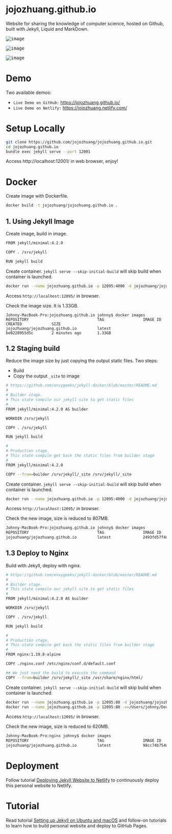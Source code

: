 # jojozhuang.github.io
Website for sharing the knowledge of computer science, hosted on Github, built with Jekyll, Liquid and MarkDown.

<kbd>![image](/assets/assets/github_portfolio1.png)</kbd>

<kbd>![image](/assets/assets/github_portfolio2.png)</kbd>

<kbd>![image](/assets/assets/github_tutorial.png)</kbd>

# Demo
Two available demos:
* `Live Demo on GitHub:` <a href="https://jojozhuang.github.io/" target="\_blank">https://jojozhuang.github.io/</a>
* `Live Demo on Netlify:` <a href="https://jojozhuang.netlify.com/" target="\_blank">https://jojozhuang.netlify.com/</a>

# Setup Locally
```bash
git clone https://github.com/jojozhuang/jojozhuang.github.io.git
cd jojozhuang.github.io
bundle exec jekyll serve --port 12001
```
Access http://localhost:12001/ in web browser, enjoy!

# Docker
Create image with Dockerfile.
```bash
docker build -t jojozhuang/jojozhuang.github.io .
```
## 1. Using Jekyll Image
Create image, build in image.
```sh
FROM jekyll/minimal:4.2.0

COPY . /srv/jekyll

RUN jekyll build
```
Create container. `jekyll serve --skip-initial-build` will skip build when container is launched.
```sh
docker run --name jojozhuang.github.io -p 12095:4000 -d jojozhuang/jojozhuang.github.io jekyll serve --skip-initial-build 
```
Access `http://localhost:12095/` in browser.

Check the image size. It is 1.33GB.
```
Johnny-MacBook-Pro:jojozhuang.github.io johnny$ docker images
REPOSITORY                              TAG                 IMAGE ID            CREATED             SIZE
jojozhuang/jojozhuang.github.io         latest              be0228955d5c        2 minutes ago       1.33GB
```

## 1.2 Staging build
Reduce the image size by just copying the output static files.
Two steps:
* Build
* Copy the output `_site` to image
```sh
# https://github.com/envygeeks/jekyll-docker/blob/master/README.md
#
# Builder stage.
# This state compile our jekyll site to get static files
#
FROM jekyll/minimal:4.2.0 AS builder

WORKDIR /srv/jekyll

COPY . /srv/jekyll

RUN jekyll build

#
# Production stage.
# This state compile get back the static files from builder stage
#
FROM jekyll/minimal:4.2.0

COPY --from=builder /srv/jekyll/_site /srv/jekyll/_site
```
Create container. `jekyll serve --skip-initial-build` will skip build when container is launched.
```sh
docker run --name jojozhuang.github.io -p 12095:4000 -d jojozhuang/jojozhuang.github.io jekyll serve --skip-initial-build 
```
Access `http://localhost:12095/` in browser.

Check the new image, size is reduced to 807MB.
```sh
Johnny-MacBook-Pro:jojozhuang.github.io johnny$ docker images
REPOSITORY                              TAG                 IMAGE ID            CREATED             SIZE
jojozhuang/jojozhuang.github.io         latest              2493fd57f4da        2 minutes ago       807MB
```

## 1.3 Deploy to Nginx
Build with Jekyll, deploy with nginx.
```sh
# https://github.com/envygeeks/jekyll-docker/blob/master/README.md
#
# Builder stage.
# This state compile our jekyll site to get static files
#
FROM jekyll/minimal:4.2.0 AS builder

WORKDIR /srv/jekyll

COPY . /srv/jekyll

RUN jekyll build

#
# Production stage.
# This state compile get back the static files from builder stage
#
FROM nginx:1.19.8-alpine

COPY ./nginx.conf /etc/nginx/conf.d/default.conf

## We just need the build to execute the command
COPY --from=builder /srv/jekyll/_site /usr/share/nginx/html/
```
Create container. `jekyll serve --skip-initial-build` will skip build when container is launched.
```sh
docker run --name jojozhuang.github.io -p 12095:80 -d jojozhuang/jojozhuang.github.io
docker run --name jojozhuang.github.io -p 12095:80 -v=/Users/johnny/Docker/nginx:/etc/nginx/conf.d/ -d jojozhuang/jojozhuang.github.io
```
Access `http://localhost:12095/` in browser.

Check the new image, size is reduced to 620MB.
```sh
Johnny-MacBook-Pro:nginx johnny$ docker images
REPOSITORY                              TAG                 IMAGE ID            CREATED             SIZE
jojozhuang/jojozhuang.github.io         latest              98cc74b754d8        4 seconds ago       620MB
```
# Deployment
Follow tutorial [Deploying Jekyll Website to Netlify](https://jojozhuang.github.io/tutorial/deploying-jekyll-website-to-netlify) to continuously deploy this personal website to Netlify.

# Tutorial
Read tutorial [Setting up Jekyll on Ubuntu and macOS](https://jojozhuang.github.io/tutorial/setting-up-jekyll-on-ubuntu-and-macos) and follow-on tutorials to learn how to build personal website and deploy to GitHub Pages.
